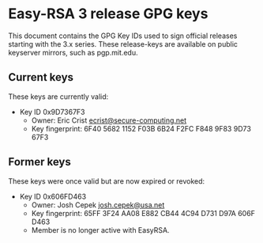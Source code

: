 Easy-RSA 3 release GPG keys
===

This document contains the GPG Key IDs used to sign official releases starting
with the 3.x series. These release-keys are available on public keyserver
mirrors, such as pgp.mit.edu.

Current keys
---

These keys are currently valid:

* Key ID 0x9D7367F3
  * Owner: Eric Crist <ecrist@secure-computing.net>
  * Key fingerprint: 6F40 5682 1152 F03B 6B24  F2FC F848 9F83 9D73 67F3

Former keys
---

These keys were once valid but are now expired or revoked:

* Key ID 0x606FD463
  * Owner: Josh Cepek <josh.cepek@usa.net>
  * Key fingerprint: 65FF 3F24 AA08 E882 CB44  4C94 D731 D97A 606F D463
  * Member is no longer active with EasyRSA.

